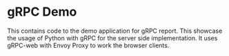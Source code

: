 # gRPC Demo
This contains code to the demo application for gRPC report.
This showcase the usage of Python with gRPC for the server side implementation.
It uses gRPC-web with Envoy Proxy to work the browser clients.
